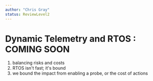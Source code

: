 ```yaml
---
author: "Chris Gray"
status: ReviewLevel2
---
```


# Dynamic Telemetry and RTOS : COMING SOON

1. balancing risks and costs
1. RTOS isn't fast; it's bound
1. we bound the impact from enabling a probe, or the cost of actions
